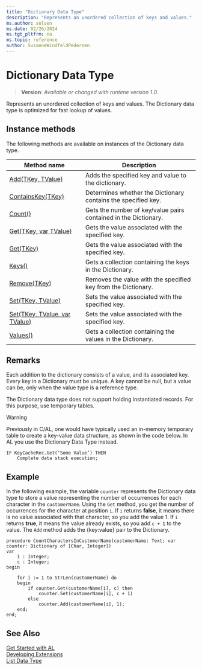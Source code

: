 ```yaml
---
title: "Dictionary Data Type"
description: "Represents an unordered collection of keys and values."
ms.author: solsen
ms.date: 02/26/2024
ms.tgt_pltfrm: na
ms.topic: reference
author: SusanneWindfeldPedersen
---
```

[//]: # (START>DO_NOT_EDIT)
[//]: # (IMPORTANT:Do not edit any of the content between here and the END>DO_NOT_EDIT.)
[//]: # (Any modifications should be made in the .xml files in the ModernDev repo.)
# Dictionary Data Type
> **Version**: _Available or changed with runtime version 1.0._

Represents an unordered collection of keys and values. The Dictionary data type is optimized for fast lookup of values.



## Instance methods
The following methods are available on instances of the Dictionary data type.

|Method name|Description|
|-----------|-----------|
|[Add(TKey, TValue)](dictionary-add-method.md)|Adds the specified key and value to the dictionary.|
|[ContainsKey(TKey)](dictionary-containskey-method.md)|Determines whether the Dictionary contains the specified key.|
|[Count()](dictionary-count-method.md)|Gets the number of key/value pairs contained in the Dictionary.|
|[Get(TKey, var TValue)](dictionary-get-tkey-tvalue-method.md)|Gets the value associated with the specified key.|
|[Get(TKey)](dictionary-get-tkey-method.md)|Gets the value associated with the specified key.|
|[Keys()](dictionary-keys-method.md)|Gets a collection containing the keys in the Dictionary.|
|[Remove(TKey)](dictionary-remove-method.md)|Removes the value with the specified key from the Dictionary.|
|[Set(TKey, TValue)](dictionary-set-tkey-tvalue-method.md)|Sets the value associated with the specified key.|
|[Set(TKey, TValue, var TValue)](dictionary-set-tkey-tvalue-tvalue-method.md)|Sets the value associated with the specified key.|
|[Values()](dictionary-values-method.md)|Gets a collection containing the values in the Dictionary.|

[//]: # (IMPORTANT: END>DO_NOT_EDIT)

## Remarks

Each addition to the dictionary consists of a value, and its associated key. Every key in a Dictionary must be unique. A key cannot be null, but a value can be, only when the value type is a reference type.

The Dictionary data type does not support holding instantiated records. For this purpose, use temporary tables.

> [!WARNING]  
> Previously in C/AL, one would have typically used an in-memory temporary table to create a key-value data structure, as shown in the code below. In AL you use the Dictionary Data Type instead.
>
> ```
> IF KeyCacheRec.Get(‘Some Value’)​ THEN​ 
>     Complete data stack execution;
> ```

## Example

In the following example, the variable `counter` represents the Dictionary data type to store a value representing the number of occurrences for each character in the `customerName`. Using the `Get` method, you get the number of occurrences for the character at position `i`. If `i` returns **false**, it means there is no value associated with that character, so you add the value 1. If `i` returns **true**, it means the value already exists, so you add `c + 1` to the value. The `Add` method adds the {key:value} pair to the Dictionary.

```al
procedure CountCharactersInCustomerName(customerName: Text; var counter: Dictionary of [Char, Integer])
var
    i : Integer;
    c : Integer;
begin

    for i := 1 to StrLen(customerName) do 
    begin
        if counter.Get(customerName[i], c) then
            counter.Set(customerName[i], c + 1) 
        else 
            counter.Add(customerName[i], 1);
    end;
end;

```

## See Also  
[Get Started with AL](../../devenv-get-started.md)  
[Developing Extensions](../../devenv-dev-overview.md)  
[List Data Type](../list/list-data-type.md)